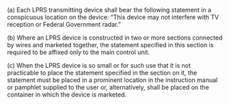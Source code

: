(a) Each LPRS transmitting device shall bear the following statement in a conspicuous location on the device: “This device may not interfere with TV reception or Federal Government radar.”
                                    

(b) Where an LPRS device is constructed in two or more sections connected by wires and marketed together, the statement specified in this section is required to be affixed only to the main control unit.

(c) When the LPRS device is so small or for such use that it is not practicable to place the statement specified in the section on it, the statement must be placed in a prominent location in the instruction manual or pamphlet supplied to the user or, alternatively, shall be placed on the container in which the device is marketed.

